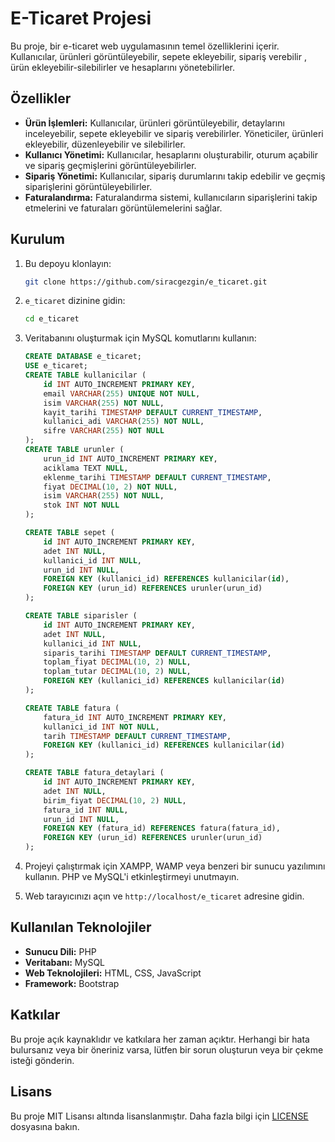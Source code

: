 # E-Ticaret Projesi

Bu proje, bir e-ticaret web uygulamasının temel özelliklerini içerir. Kullanıcılar, ürünleri görüntüleyebilir, sepete ekleyebilir, sipariş verebilir , ürün ekleyebilir-silebilirler ve hesaplarını yönetebilirler.

## Özellikler

- **Ürün İşlemleri:** Kullanıcılar, ürünleri görüntüleyebilir, detaylarını inceleyebilir, sepete ekleyebilir ve sipariş verebilirler. Yöneticiler, ürünleri ekleyebilir, düzenleyebilir ve silebilirler.
- **Kullanıcı Yönetimi:** Kullanıcılar, hesaplarını oluşturabilir, oturum açabilir ve sipariş geçmişlerini görüntüleyebilirler.
- **Sipariş Yönetimi:** Kullanıcılar, sipariş durumlarını takip edebilir ve geçmiş siparişlerini görüntüleyebilirler.
- **Faturalandırma:** Faturalandırma sistemi, kullanıcıların siparişlerini takip etmelerini ve faturaları görüntülemelerini sağlar.

## Kurulum

1. Bu depoyu klonlayın:

    ```bash
    git clone https://github.com/siracgezgin/e_ticaret.git
    ```

2. `e_ticaret` dizinine gidin:

    ```bash
    cd e_ticaret
    ```

3. Veritabanını oluşturmak için MySQL komutlarını kullanın:

    ```sql
    CREATE DATABASE e_ticaret;
    USE e_ticaret;
    CREATE TABLE kullanicilar (
        id INT AUTO_INCREMENT PRIMARY KEY,
        email VARCHAR(255) UNIQUE NOT NULL,
        isim VARCHAR(255) NOT NULL,
        kayit_tarihi TIMESTAMP DEFAULT CURRENT_TIMESTAMP,
        kullanici_adi VARCHAR(255) NOT NULL,
        sifre VARCHAR(255) NOT NULL
    );
    CREATE TABLE urunler (
        urun_id INT AUTO_INCREMENT PRIMARY KEY,
        aciklama TEXT NULL,
        eklenme_tarihi TIMESTAMP DEFAULT CURRENT_TIMESTAMP,
        fiyat DECIMAL(10, 2) NOT NULL,
        isim VARCHAR(255) NOT NULL,
        stok INT NOT NULL
    );
    
    CREATE TABLE sepet (
        id INT AUTO_INCREMENT PRIMARY KEY,
        adet INT NULL,
        kullanici_id INT NULL,
        urun_id INT NULL,
        FOREIGN KEY (kullanici_id) REFERENCES kullanicilar(id),
        FOREIGN KEY (urun_id) REFERENCES urunler(urun_id)
    );
    
    CREATE TABLE siparisler (
        id INT AUTO_INCREMENT PRIMARY KEY,
        adet INT NULL,
        kullanici_id INT NULL,
        siparis_tarihi TIMESTAMP DEFAULT CURRENT_TIMESTAMP,
        toplam_fiyat DECIMAL(10, 2) NULL,
        toplam_tutar DECIMAL(10, 2) NULL,
        FOREIGN KEY (kullanici_id) REFERENCES kullanicilar(id)
    );
    
    CREATE TABLE fatura (
        fatura_id INT AUTO_INCREMENT PRIMARY KEY,
        kullanici_id INT NOT NULL,
        tarih TIMESTAMP DEFAULT CURRENT_TIMESTAMP,
        FOREIGN KEY (kullanici_id) REFERENCES kullanicilar(id)
    );
    
    CREATE TABLE fatura_detaylari (
        id INT AUTO_INCREMENT PRIMARY KEY,
        adet INT NULL,
        birim_fiyat DECIMAL(10, 2) NULL,
        fatura_id INT NULL,
        urun_id INT NULL,
        FOREIGN KEY (fatura_id) REFERENCES fatura(fatura_id),
        FOREIGN KEY (urun_id) REFERENCES urunler(urun_id)
    );

    ```

4. Projeyi çalıştırmak için XAMPP, WAMP veya benzeri bir sunucu yazılımını kullanın. PHP ve MySQL'i etkinleştirmeyi unutmayın.

5. Web tarayıcınızı açın ve `http://localhost/e_ticaret` adresine gidin.

## Kullanılan Teknolojiler

- **Sunucu Dili:** PHP
- **Veritabanı:** MySQL
- **Web Teknolojileri:** HTML, CSS, JavaScript
- **Framework:** Bootstrap

## Katkılar

Bu proje açık kaynaklıdır ve katkılara her zaman açıktır. Herhangi bir hata bulursanız veya bir öneriniz varsa, lütfen bir sorun oluşturun veya bir çekme isteği gönderin.

## Lisans

Bu proje MIT Lisansı altında lisanslanmıştır. Daha fazla bilgi için [LICENSE](LICENSE) dosyasına bakın.
